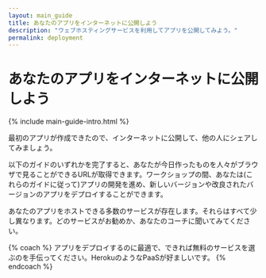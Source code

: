 ```yaml
---
layout: main_guide
title: あなたのアプリをインターネットに公開しよう
description: "ウェブホスティングサービスを利用してアプリを公開してみよう。"　
permalink: deployment
---
```


# あなたのアプリをインターネットに公開しよう

{% include main-guide-intro.html %}

最初のアプリが作成できたので、インターネットに公開して、他の人にシェアしてみましょう。

以下のガイドのいずれかを完了すると、あなたが今日作ったものを人々がブラウザで見ることができるURLが取得できます。ワークショップの間、あなたは(これらのガイドに従って)アプリの開発を進め、新しいバージョンや改良されたバージョンのアプリをデプロイすることができます。

あなたのアプリをホストできる多数のサービスが存在します。それらはすべて少し異なります。どのサービスがお勧めか、あなたのコーチに聞いてみてください。

{% coach %}
アプリをデプロイするのに最適で、できれば無料のサービスを選ぶのを手伝ってください。HerokuのようなPaaSが好ましいです。
{% endcoach %}
